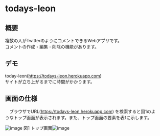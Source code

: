 # todays-leon

## 概要
複数の人がTwitterのようにコメントできるWebアプリです。<br/>
コメントの作成・編集・削除の機能があります。

## デモ
today-leon(https://todays-leon.herokuapp.com)<br/>
サイトが立ち上がるまでに時間がかかります。

## 画面の仕様
　ブラウザでURL(https://todays-leon.herokuapp.com) を検索すると図1のようなトップ画面が表示されます。また、トップ画面の要素を表1に示します。<br/>
 
![image](https://user-images.githubusercontent.com/78467513/124346654-04577400-dc1b-11eb-90e5-26fe7f108b35.png)
図1 トップ画面![image](https://user-images.githubusercontent.com/78467513/124346728-6617de00-dc1b-11eb-8fd3-35ed32c9efec.png)


